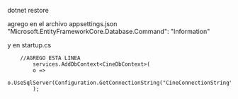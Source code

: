 dotnet restore

agrego en el archivo appsettings.json
"Microsoft.EntityFrameworkCore.Database.Command": "Information"

y en startup.cs

        //AGREGO ESTA LINEA
            services.AddDbContext<CineDbContext>(
            o => 
                o.UseSqlServer(Configuration.GetConnectionString("CineConnectionString")).EnableSensitiveDataLogging()
            );
